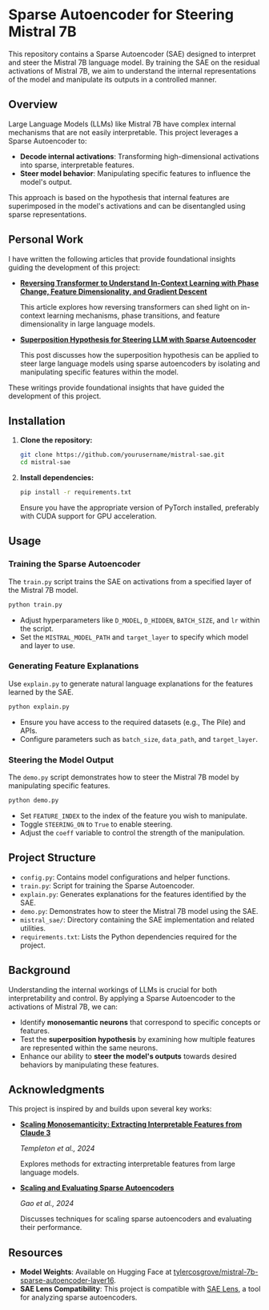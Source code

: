 # Sparse Autoencoder for Steering Mistral 7B

This repository contains a Sparse Autoencoder (SAE) designed to interpret and steer the Mistral 7B language model. By training the SAE on the residual activations of Mistral 7B, we aim to understand the internal representations of the model and manipulate its outputs in a controlled manner.

## Overview

Large Language Models (LLMs) like Mistral 7B have complex internal mechanisms that are not easily interpretable. This project leverages a Sparse Autoencoder to:

- **Decode internal activations**: Transforming high-dimensional activations into sparse, interpretable features.
- **Steer model behavior**: Manipulating specific features to influence the model's output.

This approach is based on the hypothesis that internal features are superimposed in the model's activations and can be disentangled using sparse representations.

## Personal Work

I have written the following articles that provide foundational insights guiding the development of this project:

- [**Reversing Transformer to Understand In-Context Learning with Phase Change, Feature Dimensionality, and Gradient Descent**](https://seongland.medium.com/reversing-transformer-to-understand-in-context-learning-with-phase-change-feature-dimensionality-13cbf8a2f984)
    
    This article explores how reversing transformers can shed light on in-context learning mechanisms, phase transitions, and feature dimensionality in large language models.
    
- [**Superposition Hypothesis for Steering LLM with Sparse Autoencoder**](https://seongland.medium.com/superposition-hypothesis-for-steering-llm-with-sparse-autoencoder-c07b74d23e96)
    
    This post discusses how the superposition hypothesis can be applied to steer large language models using sparse autoencoders by isolating and manipulating specific features within the model.
    

These writings provide foundational insights that have guided the development of this project.

## Installation

1. **Clone the repository:**
    
    ```bash
    git clone https://github.com/yourusername/mistral-sae.git
    cd mistral-sae
    ```
    
2. **Install dependencies:**
    
    ```bash
    pip install -r requirements.txt
    ```
    
    Ensure you have the appropriate version of PyTorch installed, preferably with CUDA support for GPU acceleration.
    

## Usage

### Training the Sparse Autoencoder

The `train.py` script trains the SAE on activations from a specified layer of the Mistral 7B model.

```bash
python train.py
```

- Adjust hyperparameters like `D_MODEL`, `D_HIDDEN`, `BATCH_SIZE`, and `lr` within the script.
- Set the `MISTRAL_MODEL_PATH` and `target_layer` to specify which model and layer to use.

### Generating Feature Explanations

Use `explain.py` to generate natural language explanations for the features learned by the SAE.

```bash
python explain.py
```

- Ensure you have access to the required datasets (e.g., The Pile) and APIs.
- Configure parameters such as `batch_size`, `data_path`, and `target_layer`.

### Steering the Model Output

The `demo.py` script demonstrates how to steer the Mistral 7B model by manipulating specific features.

```bash
python demo.py
```

- Set `FEATURE_INDEX` to the index of the feature you wish to manipulate.
- Toggle `STEERING_ON` to `True` to enable steering.
- Adjust the `coeff` variable to control the strength of the manipulation.

## Project Structure

- `config.py`: Contains model configurations and helper functions.
- `train.py`: Script for training the Sparse Autoencoder.
- `explain.py`: Generates explanations for the features identified by the SAE.
- `demo.py`: Demonstrates how to steer the Mistral 7B model using the SAE.
- `mistral_sae/`: Directory containing the SAE implementation and related utilities.
- `requirements.txt`: Lists the Python dependencies required for the project.

## Background

Understanding the internal workings of LLMs is crucial for both interpretability and control. By applying a Sparse Autoencoder to the activations of Mistral 7B, we can:

- Identify **monosemantic neurons** that correspond to specific concepts or features.
- Test the **superposition hypothesis** by examining how multiple features are represented within the same neurons.
- Enhance our ability to **steer the model's outputs** towards desired behaviors by manipulating these features.

## Acknowledgments

This project is inspired by and builds upon several key works:

- [**Scaling Monosemanticity: Extracting Interpretable Features from Claude 3**](https://transformer-circuits.pub/2024/scaling-monosemanticity/)
    
    *Templeton et al., 2024*
    
    Explores methods for extracting interpretable features from large language models.
    
- [**Scaling and Evaluating Sparse Autoencoders**](https://arxiv.org/abs/2406.04093v1)
    
    *Gao et al., 2024*
    
    Discusses techniques for scaling sparse autoencoders and evaluating their performance.


## Resources

- **Model Weights**: Available on Hugging Face at [tylercosgrove/mistral-7b-sparse-autoencoder-layer16](https://huggingface.co/tylercosgrove/mistral-7b-sparse-autoencoder-layer16).
- **SAE Lens Compatibility**: This project is compatible with [SAE Lens](https://github.com/jbloomAus/SAELens), a tool for analyzing sparse autoencoders.

##